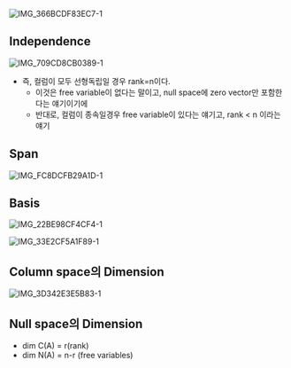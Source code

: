 ![IMG_366BCDF83EC7-1](https://github.com/user-attachments/assets/a23790ff-a9f0-4b33-bf0e-722ee4f02ad4)

## Independence
![IMG_709CD8CB0389-1](https://github.com/user-attachments/assets/28ac2e5a-38ad-4b88-83b3-e59214971989)

- 즉, 컬럼이 모두 선형독립일 경우 rank=n이다.
  - 이것은 free variable이 없다는 말이고, null space에 zero vector만 포함한다는 얘기이기에
  - 반대로, 컬럼이 종속일경우 free variable이 있다는 얘기고, rank < n 이라는 얘기

## Span
![IMG_FC8DCFB29A1D-1](https://github.com/user-attachments/assets/9b883f83-cf49-4512-9682-427f8cf0d0ea)

## Basis
![IMG_22BE98CF4CF4-1](https://github.com/user-attachments/assets/bd723747-8970-4f54-821c-205b33c4727f)

![IMG_33E2CF5A1F89-1](https://github.com/user-attachments/assets/57260685-d725-4cec-be78-1e5088b76ef8)

## Column space의 Dimension
![IMG_3D342E3E5B83-1](https://github.com/user-attachments/assets/050b48d7-0b3f-49a5-8052-74e7a906adcb)

## Null space의 Dimension
- dim C(A) = r(rank)
- dim N(A) = n-r (free variables)
